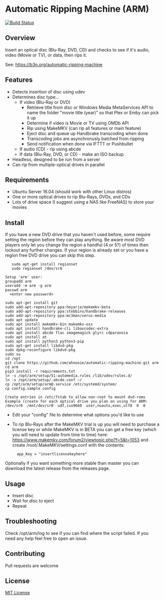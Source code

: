 # Automatic Ripping Machine (ARM)

[![Build Status](https://travis-ci.org/ahnooie/automatic-ripping-machine.svg?branch=master)](https://travis-ci.org/ahnooie/automatic-ripping-machine)

## Overview

Insert an optical disc (Blu-Ray, DVD, CD) and checks to see if it's audio, video (Movie or TV), or data, then rips it.

See: https://b3n.org/automatic-ripping-machine


## Features

- Detects insertion of disc using udev
- Determines disc type...
  - If video (Blu-Ray or DVD)
    - Retrieve title from disc or Windows Media MetaServices API to name the folder "movie title (year)" so that Plex or Emby can pick it up
    - Determine if video is Movie or TV using OMDb API
    - Rip using MakeMKV (can rip all features or main feature)
    - Eject disc and queue up Handbrake transcoding when done
    - Transcoding jobs are asynchronusly batched from ripping
    - Send notification when done via IFTTT or Pushbullet
  - If audio (CD) - rip using abcde
  - If data (Blu-Ray, DVD, or CD) - make an ISO backup
- Headless, designed to be run from a server
- Can rip from multiple-optical drives in parallel


## Requirements

- Ubuntu Server 16.04 (should work with other Linux distros)
- One or more optical drives to rip Blu-Rays, DVDs, and CDs
- Lots of drive space (I suggest using a NAS like FreeNAS) to store your movies

## Install

If you have a new DVD drive that you haven't used before, some require setting the region before they can play anything.  Be aware most DVD players only let you change the region a handful (4 or 5?) of times then lockout any further changes.  If your region is already set or you have a region free DVD drive you can skip this step.

       sudo apt-get install regionset
       sudo regionset /dev/sr0

    Setup 'arm' user:
    groupadd arm
    useradd -m arm -g arm
    passwd arm 
      <enter new password>

    sudo apt-get install git
    sudo add-apt-repository ppa:heyarje/makemkv-beta
    sudo add-apt-repository ppa:stebbins/handbrake-releases
    sudo add-apt-repository ppa:mc3man/xerus-media
    sudo apt update
    sudo apt install makemkv-bin makemkv-oss
    sudo apt install handbrake-cli libavcodec-extra
    sudo apt install abcde flac imagemagick glyrc cdparanoia
    sudo apt install at
    sudo apt install python3 python3-pip
    sudo apt-get install libdvd-pkg
    sudo dpkg-reconfigure libdvd-pkg
    sudo su
    cd /opt
    git clone https://github.com/ahnooie/automatic-ripping-machine.git arm
    cd arm
    pip3 install -r requirements.txt
    ln -s /opt/arm/setup/51-automedia.rules /lib/udev/rules.d/
    ln -s /opt/arm/setup/.abcde.conf ~/
    cp /opt/arm/setup/arm@.service /etc/systemd/system/
    cp config.sample config

    Create entries in /etc/fstab to allow non-root to mount dvd-roms
    Example (create for each optical drive you plan on using for ARM:
    /dev/sr0  /mnt/dev/sr0  udf,iso9660  user,noauto,exec,utf8  0  0

- Edit your "config" file to determine what options you'd like to use
- To rip Blu-Rays after the MakeMKV trial is up you will need to purchase a license key or while MakeMKV is in BETA you can get a free key (which you will need to update from time to time) here:  https://www.makemkv.com/forum2/viewtopic.php?f=5&t=1053 and create /root/.MakeMKV/settings.conf with the contents:

        app_Key = "insertlicensekeyhere"


Optionally if you want something more stable than master you can download the latest release from the releases page.

## Usage

- Insert disc
- Wait for disc to eject
- Repeat

## Troubleshooting

Check /opt/arm/log to see if you can find where the script failed.  If you need any help feel free to open an issue.

## Contributing

Pull requests are welcome

## License

[MIT License](LICENSE)
